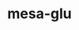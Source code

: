 ---
title: "mesa-glu"
layout: cache
categories: [package, develop-2025-03-02]
meta: {"compilers": ["gcc@=11.1.0", "gcc@=11.4.0", "oneapi@=2024.2.1"], "num_specs": 8, "num_specs_by_stack": {"data-vis-sdk": 2, "e4s": 4, "e4s-oneapi": 1, "hep": 1, "root": 8}, "oss": ["ubuntu20.04", "ubuntu22.04"], "platforms": ["linux"], "stacks": ["data-vis-sdk", "e4s", "e4s-oneapi", "hep", "root"], "targets": ["x86_64_v3"], "versions": ["9.0.2"]}
spec_details: [{"compiler": "gcc@=11.1.0", "hash": "2qtmujdvvzbfev47xznsyy7aftw2i7so", "os": "ubuntu20.04", "platform": "linux", "size": "-", "stacks": ["data-vis-sdk", "root"], "target": "x86_64_v3", "variants": ["build_system=autotools", "patches=3d03e55"], "versions": ["9.0.2"]}, {"compiler": "gcc@=11.4.0", "hash": "5au5zzz4esaiqkvmiusekvlyqa7u3uwc", "os": "ubuntu22.04", "platform": "linux", "size": "-", "stacks": ["e4s", "root"], "target": "x86_64_v3", "variants": ["build_system=autotools", "patches=3d03e55"], "versions": ["9.0.2"]}, {"compiler": "gcc@=11.4.0", "hash": "jcoiyd5st7x3gd44zlhfj6nmbbxh5tac", "os": "ubuntu22.04", "platform": "linux", "size": "-", "stacks": ["hep", "root"], "target": "x86_64_v3", "variants": ["build_system=autotools", "patches=3d03e55"], "versions": ["9.0.2"]}, {"compiler": "oneapi@=2024.2.1", "hash": "jqye54vq337jxrtchj23pbm6ttkhj5j4", "os": "ubuntu22.04", "platform": "linux", "size": "-", "stacks": ["e4s-oneapi", "root"], "target": "x86_64_v3", "variants": ["build_system=autotools", "patches=3d03e55"], "versions": ["9.0.2"]}, {"compiler": "gcc@=11.4.0", "hash": "nkts7vpkf4l35ihils3ctr6fbek3qxsi", "os": "ubuntu22.04", "platform": "linux", "size": "-", "stacks": ["e4s", "root"], "target": "x86_64_v3", "variants": ["build_system=autotools", "patches=3d03e55"], "versions": ["9.0.2"]}, {"compiler": "gcc@=11.4.0", "hash": "q2izcjx44vc2p2ldb2ve35wwvep4bgit", "os": "ubuntu22.04", "platform": "linux", "size": "-", "stacks": ["e4s", "root"], "target": "x86_64_v3", "variants": ["build_system=autotools", "patches=3d03e55"], "versions": ["9.0.2"]}, {"compiler": "gcc@=11.4.0", "hash": "u7taylsg26svctwsxne4wjlmmaat627j", "os": "ubuntu22.04", "platform": "linux", "size": "-", "stacks": ["e4s", "root"], "target": "x86_64_v3", "variants": ["build_system=autotools", "patches=3d03e55"], "versions": ["9.0.2"]}, {"compiler": "gcc@=11.1.0", "hash": "zuvsiar6tzdjqgsbicl3tzjakauzss4a", "os": "ubuntu20.04", "platform": "linux", "size": "-", "stacks": ["data-vis-sdk", "root"], "target": "x86_64_v3", "variants": ["build_system=autotools", "patches=3d03e55"], "versions": ["9.0.2"]}]
---